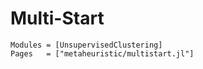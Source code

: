 # Multi-Start

```@autodocs
Modules = [UnsupervisedClustering]
Pages   = ["metaheuristic/multistart.jl"]
```
